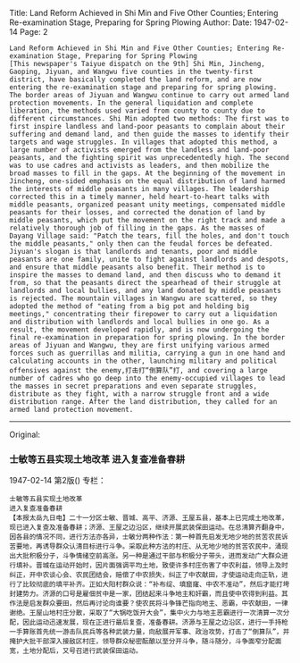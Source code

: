 Title: Land Reform Achieved in Shi Min and Five Other Counties; Entering Re-examination Stage, Preparing for Spring Plowing
Author:
Date: 1947-02-14
Page: 2

    Land Reform Achieved in Shi Min and Five Other Counties; Entering Re-examination Stage, Preparing for Spring Plowing
    [This newspaper's Taiyue dispatch on the 9th] Shi Min, Jincheng, Gaoping, Jiyuan, and Wangwu five counties in the twenty-first district, have basically completed the land reform, and are now entering the re-examination stage and preparing for spring plowing. The border areas of Jiyuan and Wangwu continue to carry out armed land protection movements. In the general liquidation and complete liberation, the methods used varied from county to county due to different circumstances. Shi Min adopted two methods: The first was to first inspire landless and land-poor peasants to complain about their suffering and demand land, and then guide the masses to identify their targets and wage struggles. In villages that adopted this method, a large number of activists emerged from the landless and land-poor peasants, and the fighting spirit was unprecedentedly high. The second was to use cadres and activists as leaders, and then mobilize the broad masses to fill in the gaps. At the beginning of the movement in Jincheng, one-sided emphasis on the equal distribution of land harmed the interests of middle peasants in many villages. The leadership corrected this in a timely manner, held heart-to-heart talks with middle peasants, organized peasant unity meetings, compensated middle peasants for their losses, and corrected the donation of land by middle peasants, which put the movement on the right track and made a relatively thorough job of filling in the gaps. As the masses of Dayang Village said: "Patch the tears, fill the holes, and don't touch the middle peasants," only then can the feudal forces be defeated. Jiyuan's slogan is that landlords and tenants, poor and middle peasants are one family, unite to fight against landlords and despots, and ensure that middle peasants also benefit. Their method is to inspire the masses to demand land, and then discuss who to demand it from, so that the peasants direct the spearhead of their struggle at landlords and local bullies, and any land donated by middle peasants is rejected. The mountain villages in Wangwu are scattered, so they adopted the method of "eating from a big pot and holding big meetings," concentrating their firepower to carry out a liquidation and distribution with landlords and local bullies in one go. As a result, the movement developed rapidly, and is now undergoing the final re-examination in preparation for spring plowing. In the border areas of Jiyuan and Wangwu, they are first unifying various armed forces such as guerrillas and militia, carrying a gun in one hand and calculating accounts in the other, launching military and political offensives against the enemy,打击打“倒算队”打, and covering a large number of cadres who go deep into the enemy-occupied villages to lead the masses in secret preparations and even separate struggles, distribute as they fight, with a narrow struggle front and a wide distribution range. After the land distribution, they called for an armed land protection movement.



<hr /> 

Original: 


### 士敏等五县实现土地改革  进入复查准备春耕

1947-02-14
第2版()
专栏：

    士敏等五县实现土地改革
    进入复查准备春耕
    【本报太岳九日电】二十一分区士敏、晋城、高平、济源、王屋五县，基本上已完成土地改革，现已进入复查及准备春耕；济源、王屋之边沿区，继续开展武装保田运动。在总清算齐翻身中，因各县的情况不同，进行方法亦各异，士敏分两种作法：第一种首先启发无地少地的贫苦农民诉苦要地，再诱导群众认清目标进行斗争。采取此种方法的村庄、从无地少地的贫苦农民中，涌现出大批积极分子，斗争情绪空前高涨。另一种是通过干部与积极分子带头，进而发动广大群众进行填补。晋城在运动开始时，因片面强调平均土地，致使许多村庄伤害了中农利益，领导上及时纠正，开中农谈心会、农民团结会，赔偿了中农损失，纠正了中农献田，才使运动走向正轨，进行了比较彻底的填平补齐。正如大阳村群众说：“补布绽、填窟窿、中农不准动”，然后才能打垮封建势力。济源的口号是雇佃贫中是一家，团结起来斗争地主和奸霸，而且使中农得到利益。其作法是启发群众要田，然后再讨论向谁要？使农民将斗争锋芒指向地主、恶霸，中农献田，一律谢绝。王屋山地村庄分散，采取了“大锅吃饭开大会”，集中火力与地主恶霸进行一次清算一次分配，因此运动迅速发展，现在正进行最后复查，准备春耕。济源与王屋之边沿区，进行一手持枪一手算账首先统一游击队民兵等各种武装力量，向敌展开军事、政治攻势，打击了“倒算队”，并掩护大批干部深入接敌区村庄，领导群众秘密酝酿以至分开斗争，随斗随分，斗争面窄分配面宽，土地分配后，又号召进行武装保田运动。
